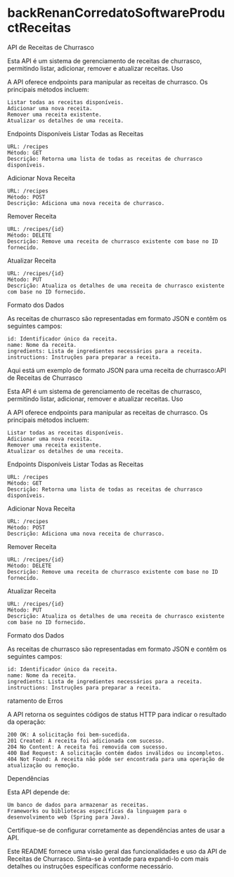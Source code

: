 # backRenanCorredatoSoftwareProductReceitas

API de Receitas de Churrasco

Esta API é um sistema de gerenciamento de receitas de churrasco, permitindo listar, adicionar, remover e atualizar receitas.
Uso

A API oferece endpoints para manipular as receitas de churrasco. Os principais métodos incluem:

    Listar todas as receitas disponíveis.
    Adicionar uma nova receita.
    Remover uma receita existente.
    Atualizar os detalhes de uma receita.

Endpoints Disponíveis
Listar Todas as Receitas

    URL: /recipes
    Método: GET
    Descrição: Retorna uma lista de todas as receitas de churrasco disponíveis.

Adicionar Nova Receita

    URL: /recipes
    Método: POST
    Descrição: Adiciona uma nova receita de churrasco.

Remover Receita

    URL: /recipes/{id}
    Método: DELETE
    Descrição: Remove uma receita de churrasco existente com base no ID fornecido.

Atualizar Receita

    URL: /recipes/{id}
    Método: PUT
    Descrição: Atualiza os detalhes de uma receita de churrasco existente com base no ID fornecido.

Formato dos Dados

As receitas de churrasco são representadas em formato JSON e contêm os seguintes campos:

    id: Identificador único da receita.
    name: Nome da receita.
    ingredients: Lista de ingredientes necessários para a receita.
    instructions: Instruções para preparar a receita.

Aqui está um exemplo de formato JSON para uma receita de churrasco:API de Receitas de Churrasco

Esta API é um sistema de gerenciamento de receitas de churrasco, permitindo listar, adicionar, remover e atualizar receitas.
Uso

A API oferece endpoints para manipular as receitas de churrasco. Os principais métodos incluem:

    Listar todas as receitas disponíveis.
    Adicionar uma nova receita.
    Remover uma receita existente.
    Atualizar os detalhes de uma receita.

Endpoints Disponíveis
Listar Todas as Receitas

    URL: /recipes
    Método: GET
    Descrição: Retorna uma lista de todas as receitas de churrasco disponíveis.

Adicionar Nova Receita

    URL: /recipes
    Método: POST
    Descrição: Adiciona uma nova receita de churrasco.

Remover Receita

    URL: /recipes/{id}
    Método: DELETE
    Descrição: Remove uma receita de churrasco existente com base no ID fornecido.

Atualizar Receita

    URL: /recipes/{id}
    Método: PUT
    Descrição: Atualiza os detalhes de uma receita de churrasco existente com base no ID fornecido.

Formato dos Dados

As receitas de churrasco são representadas em formato JSON e contêm os seguintes campos:

    id: Identificador único da receita.
    name: Nome da receita.
    ingredients: Lista de ingredientes necessários para a receita.
    instructions: Instruções para preparar a receita.

ratamento de Erros

A API retorna os seguintes códigos de status HTTP para indicar o resultado da operação:

    200 OK: A solicitação foi bem-sucedida.
    201 Created: A receita foi adicionada com sucesso.
    204 No Content: A receita foi removida com sucesso.
    400 Bad Request: A solicitação contém dados inválidos ou incompletos.
    404 Not Found: A receita não pôde ser encontrada para uma operação de atualização ou remoção.


Dependências

Esta API depende de:

    Um banco de dados para armazenar as receitas.
    Frameworks ou bibliotecas específicas da linguagem para o desenvolvimento web (Spring para Java).

Certifique-se de configurar corretamente as dependências antes de usar a API.

Este README fornece uma visão geral das funcionalidades e uso da API de Receitas de Churrasco. Sinta-se à vontade para expandi-lo com mais detalhes ou instruções específicas conforme necessário.
